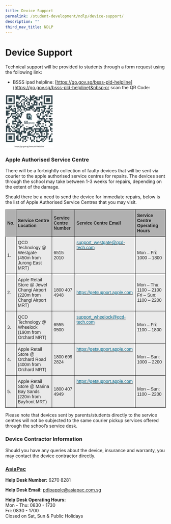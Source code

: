 ```yaml
---
title: Device Support
permalink: /student-development/ndlp/device-support/
description: ""
third_nav_title: NDLP
---
```

Device Support
==============

Technical support will be provided to students through a form request using the following link:  

*   BSSS ipad helpline:&nbsp;[https://go.gov.sg/bsss-pld-helpline](https://go.gov.sg/bsss-pld-helpline)&nbsp;or scan the QR Code:


<img style="width:30%" src="/images/qr.jpeg">


### Apple Authorised Service Centre

There will be a fortnightly collection of faulty devices that will be sent via courier to the apple authorised service centres for repairs. The devices sent through the school may take between 1-3 weeks for repairs, depending on the extent of the damage.

  

Should there be a need to send the device for immediate repairs, below is the list of Apple Authorised Service Centres that you may visit.

<style type="text/css">
.tg  {border-collapse:collapse;border-spacing:0;}
.tg td{border-color:black;border-style:solid;border-width:1px;font-family:Arial, sans-serif;font-size:14px;
  overflow:hidden;padding:10px 5px;word-break:normal;}
.tg th{border-color:black;border-style:solid;border-width:1px;font-family:Arial, sans-serif;font-size:14px;
  font-weight:normal;overflow:hidden;padding:10px 5px;word-break:normal;}
.tg .tg-xxiv{background-color:#B0B0B0;color:#222;font-weight:bold;text-align:left;vertical-align:middle}
.tg .tg-6k70{background-color:#B0B0B0;border-color:inherit;color:#222;font-weight:bold;text-align:left;vertical-align:middle}
.tg .tg-bvia{background-color:#EAEAEA;color:#222;text-align:left;vertical-align:middle}
.tg .tg-9nj9{background-color:#EAEAEA;color:#076C8E;text-align:left;vertical-align:top}
</style>
<table class="tg">
<thead>
  <tr>
    <th class="tg-6k70"><span style="color:#222;background-color:#B0B0B0">No.</span></th>
    <th class="tg-xxiv"><span style="color:#222;background-color:#B0B0B0">Service Centre Location</span></th>
    <th class="tg-xxiv"><span style="color:#222;background-color:#B0B0B0">Service Centre Number</span></th>
    <th class="tg-xxiv"><span style="color:#222;background-color:#B0B0B0">Service Centre Email</span>    </th>
    <th class="tg-xxiv"><span style="color:#222;background-color:#B0B0B0">Service Centre Operating Hours</span></th>
  </tr>
</thead>
<tbody>
  <tr>
    <td class="tg-bvia"><span style="color:#222;background-color:#EAEAEA">1.</span></td>
    <td class="tg-bvia"><span style="color:#222;background-color:#EAEAEA">QCD Technology @ Westgate (450m from Jurong East MRT)  </span><br></td>
    <td class="tg-bvia"><span style="color:#222;background-color:#EAEAEA">6515 2010</span><br></td>
    <td class="tg-9nj9"><a href="mailto:support_westgate@qcd-tech.com"><span style="text-decoration:none;color:#076C8E">support_westgate@qcd-tech.com</span></a><span style="color:#222;background-color:#EAEAEA"> </span><br></td>
    <td class="tg-bvia"><span style="color:#222;background-color:#EAEAEA">Mon – Fri: 1000 – 1800</span><br></td>
  </tr>
  <tr>
    <td class="tg-bvia"><span style="color:#222;background-color:#EAEAEA">2.</span></td>
    <td class="tg-bvia"><span style="color:#222;background-color:#EAEAEA"> Apple Retail Store @ Jewel Changi Airport (220m from Changi Airport MRT) </span></td>
    <td class="tg-bvia"><span style="color:#222;background-color:#EAEAEA">1800 407 4948   </span></td>
    <td class="tg-bvia"><span style="color:#222;background-color:#EAEAEA"> </span><a href="https://getsupport.apple.com/"><span style="text-decoration:none;color:#076C8E">https://getsupport.apple.com</span></a></td>
    <td class="tg-bvia"><span style="color:#222;background-color:#EAEAEA">Mon – Thu: 1100 – 2100 Fri – Sun: 1100 – 2200 </span></td>
  </tr>
  <tr>
    <td class="tg-bvia"><span style="color:#222;background-color:#EAEAEA">3.</span></td>
    <td class="tg-bvia"><span style="color:#222;background-color:#EAEAEA">QCD Technology @ Wheelock (190m from Orchard MRT)   </span><br></td>
    <td class="tg-bvia"><span style="color:#222;background-color:#EAEAEA">6555 0500</span><br></td>
    <td class="tg-9nj9"><a href="mailto:support_wheelock@qcd-tech.com"><span style="text-decoration:none;color:#076C8E">support_wheelock@qcd-tech.com</span></a><br></td>
    <td class="tg-bvia"><span style="color:#222;background-color:#EAEAEA">Mon – Fri: 1100 – 1800</span><br></td>
  </tr>
  <tr>
    <td class="tg-bvia"><span style="color:#222;background-color:#EAEAEA"><span style="color:#222;background-color:#EAEAEA">4.</span></span></td>
    <td class="tg-bvia"><span style="color:#222;background-color:#EAEAEA">Apple Retail Store @ Orchard Road (400m from Orchard MRT)    </span></td>
    <td class="tg-bvia"><span style="color:#222;background-color:#EAEAEA">1800 699 2824 </span></td>
    <td class="tg-9nj9"><a href="https://getsupport.apple.com/"><span style="text-decoration:none;color:#076C8E">https://getsupport.apple.com</span></a><br></td>
    <td class="tg-bvia"><span style="color:#222;background-color:#EAEAEA">Mon – Sun: 1000 – 2200</span><br></td>
  </tr>
  <tr>
    <td class="tg-bvia"><span style="color:#222;background-color:#EAEAEA">5.</span></td>
    <td class="tg-bvia"><span style="color:#222;background-color:#EAEAEA">Apple Retail Store @ Marina Bay Sands (220m from Bayfront MRT)    </span></td>
    <td class="tg-bvia"><span style="color:#222;background-color:#EAEAEA">1800 407 4949</span><br></td>
    <td class="tg-9nj9"><a href="https://getsupport.apple.com/"><span style="text-decoration:none;color:#076C8E">https://getsupport.apple.com</span></a><br></td>
    <td class="tg-bvia"><span style="color:#222;background-color:#EAEAEA">Mon – Sun: 1100 – 2200</span></td>
  </tr>
</tbody>
</table>

Please note that devices sent by parents/students directly to the service centres will not be subjected to the same courier pickup services offered through the school’s service desk.&nbsp;  

### Device Contractor Information

Should you have any queries about the device, insurance and warranty, you may contact the device contractor directly.
  

### <u>AsiaPac</u>

<b>Help Desk Number:</b>&nbsp;6270 8281  
  
<b>Help Desk Email:</b>&nbsp;pdlpapple@asiapac.com.sg  
  
<b>Help Desk Operating Hours:</b>&nbsp;<br>
Mon - Thu: 0830 - 1730  
Fri: 0830 - 1700  
Closed on Sat, Sun &amp; Public Holidays